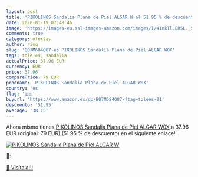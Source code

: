 ```yaml
---
layout: post
title: 'PIKOLINOS Sandalia Plana de Piel ALGAR W al 51.95 % de descuento'
date: 2020-01-19 07:48:46
image: 'https://images-eu.ssl-images-amazon.com/images/I/41nkTlLER5L._SL200_.jpg'
comments: true
category: ofertas
author: ring
slug: 'B07M684Q87-es PIKOLINOS Sandalia Plana de Piel ALGAR W0X'
tags: tole.es, sandalia
actualPrice: 37.96 EUR
currency: EUR
price: 37.96
comparePrice: 79 EUR
prodname: 'PIKOLINOS Sandalia Plana de Piel ALGAR W0X'
country: 'es'
flag: '🇪🇸'
buyurl: 'https://www.amazon.es/dp/B07M684Q87/?tag=tolees-21'
descuento: '51.95'
average: '38.15'
---
```


Ahora mismo tienes [PIKOLINOS Sandalia Plana de Piel ALGAR W0X](https://www.amazon.es/dp/B07M684Q87/?tag=tolees-21) a 37.96 EUR (original: 79 EUR) (51.95 %  de descuento) en el siguiente enlace!

[![PIKOLINOS Sandalia Plana de Piel ALGAR W](https://images-eu.ssl-images-amazon.com/images/I/41nkTlLER5L._SL200_.jpg)](https://www.amazon.es/dp/B07M684Q87/?tag=tolees-21)

🔎:


[🛒 Visítala!!!](https://www.amazon.es/dp/B07M684Q87/?tag=tolees-21)
